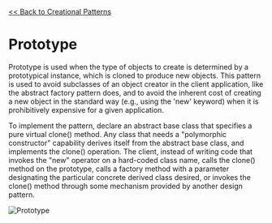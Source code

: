 [<< Back to Creational Patterns](index.md)

# Prototype
Prototype is used when the type of objects to create is determined by a prototypical instance, which is cloned to produce new objects. This pattern is used to avoid subclasses of an object creator in the client application, like the abstract factory pattern does, and to avoid the inherent cost of creating a new object in the standard way (e.g., using the 'new' keyword) when it is prohibitively expensive for a given application.

To implement the pattern, declare an abstract base class that specifies a pure virtual clone() method. Any class that needs a "polymorphic constructor" capability derives itself from the abstract base class, and implements the clone() operation.  The client, instead of writing code that invokes the "new" operator on a hard-coded class name, calls the clone() method on the prototype, calls a factory method with a parameter designating the particular concrete derived class desired, or invokes the clone() method through some mechanism provided by another design pattern.

![Prototype](https://www.dofactory.com/images/diagrams/net/prototype.gif)